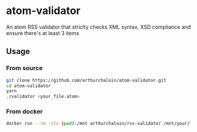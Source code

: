 # atom-validator

An atom RSS validator that striclty checks XML syntax, XSD compliance and ensure there's at least 3 items

## Usage

### From source

```bash
git clone https://github.com/arthurchaloin/atom-validator.git
cd atom-validator
yarn
./validator <your_file.atom>
```

### From docker

```bash
docker run --rm -itv (pwd):/mnt arthurchaloin/rss-validator /mnt/your/file.atom
```
